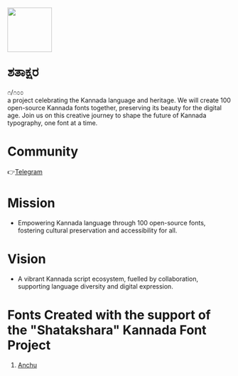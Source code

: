 # <p><img src="https://github.com/imarunck/shatakshara/assets/76737603/42299b07-4c11-4a9f-8e8e-0f79b83ecf9d" width="100" height="100" /></p>ಶತಾಕ್ಷರ
೧/೧೦೦\
a project celebrating the Kannada language and heritage. We will create 100 open-source Kannada fonts together, preserving its beauty for the digital age. Join us on this creative journey to shape the future of Kannada typography, one font at a time.

# Community
👉[Telegram](https://telegram.me/shatakshara)

# Mission
* Empowering Kannada language through 100 open-source fonts, fostering cultural preservation and accessibility for all.
  
# Vision
* A vibrant Kannada script ecosystem, fuelled by collaboration, supporting language diversity and digital expression.

# Fonts Created with the support of the "Shatakshara" Kannada Font Project
1. [Anchu](https://github.com/imarunck/anchu)
